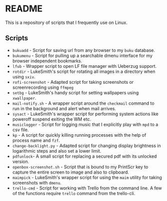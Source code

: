 # README

This is a repository of scripts that I frequently use on Linux.

## Scripts

- `bukuadd`  - Script for saving url from any browser to my `buku` database.
- `bukumenu` - Script for pulling up a searchable dmenu interface for my browser independent bookmarks.
- `lfub`     - Wrapper script to open LF file manager with Ueberzug support.
- `rotdir`   - LukeSmith's script for rotating all images in a directory when using `sxiv`.
- `rofi-screenshot` - Adapted script for taking screenshots or screenrecording using `ffmpeg` 
- `setbg`    - LukeSmith's handy script for setting wallpapers using `xwallpaper`.
- `mail-notify.sh` - A wrapper script around the `checkmail` command to run in the background and alert when mail arrives.
- `sysact`   - LukeSmith's wrapper script for performing system actions like poweroff suspend exiting the WM etc.
- `musiclogger` - Script for logging music that I explicitly play with `mpd` to a csv file.
- `kp`       - A script for quickly killing running processes with the help of process name and `fzf`.
- `change-backlight.py` - Adapted script for changing display brightness in logarithmic steps and also set a lower limit.
- `pdfunlock`- A small script for replacing a secured pdf with its unlocked version.
- `openbox-screenshot.sh` - Script that is bound to my PrintScr key to capture the entire screen to image and also to clipboard.
- `maimpick` - LukeSmith's wrapper script for using the `maim` utility for taking screenshots with `dmenu`.
- `trello-cmd` - Script for working with Trello from the command line. A few of the functions require `trello` command from the trello-cli.
